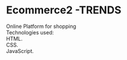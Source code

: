 # Ecommerce2 -TRENDS<br>
Online Platform for shopping<br>
Technologies used:<br>
HTML.<br>
CSS.<br>
JavaScript.
